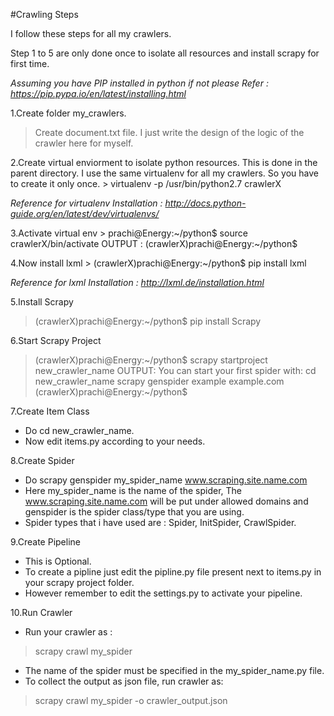 
#Crawling Steps

I follow these steps for all my crawlers. 

Step 1 to 5 are only done once to isolate all resources and install scrapy for first time.

*Assuming you have PIP installed in python if not please Refer : https://pip.pypa.io/en/latest/installing.html*

1.Create folder my_crawlers. 
  >   Create document.txt file. I just write the design of the logic of the crawler here for myself.
  
2.Create virtual enviorment to isolate python resources. This is done in the parent directory. I use the same virtualenv for all my crawlers. So you have to create it only once.
	> 	virtualenv -p /usr/bin/python2.7 crawlerX
	
*Reference for virtualenv Installation : http://docs.python-guide.org/en/latest/dev/virtualenvs/*

3.Activate virtual env
	> 	prachi@Energy:~/python$ source crawlerX/bin/activate
		  OUTPUT : (crawlerX)prachi@Energy:~/python$ 

4.Now install lxml
	> 	(crawlerX)prachi@Energy:~/python$ pip install lxml

*Reference for lxml Installation : http://lxml.de/installation.html*

5.Install Scrapy
  >   (crawlerX)prachi@Energy:~/python$ pip install Scrapy

6.Start Scrapy Project
  >   (crawlerX)prachi@Energy:~/python$ scrapy startproject new_crawler_name
    OUTPUT:   You can start your first spider with:
                cd new_crawler_name
                scrapy genspider example example.com
              (crawlerX)prachi@Energy:~/python$ 

7.Create Item Class
  - Do cd new_crawler_name.
  - Now edit items.py according to your needs.
  
8.Create Spider
  - Do scrapy genspider my_spider_name www.scraping.site.name.com
  - Here my_spider_name is the name of the spider, The www.scraping.site.name.com will be put under allowed domains and genspider is the spider class/type that you are using.
  - Spider types that i have used are : Spider, InitSpider, CrawlSpider.
  
9.Create Pipeline
  - This is Optional. 
  - To create a pipline just edit the pipline.py file present next to items.py in your scrapy project folder.
  - However remember to edit the settings.py to activate your pipeline.
  
10.Run Crawler
  - Run your crawler as :
  >   scrapy crawl my_spider 
  - The name of the spider must be specified in the my_spider_name.py file.
  - To collect the output as json file, run crawler as:
  >   scrapy crawl my_spider -o crawler_output.json

